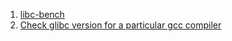  1. [libc-bench](http://www.etalabs.net/libc-bench.html)
 2. [Check glibc version for a particular gcc compiler](https://stackoverflow.com/questions/9705660/check-glibc-version-for-a-particular-gcc-compiler)
